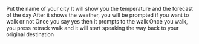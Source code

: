 Put the name of your city
It will show you the temperature and the forecast of the day
After it shows the weather, you will be prompted if you want to walk or not
Once you say yes then it prompts to the walk
Once you walk, you press retrack walk and it will start speaking the way back to your original destination
